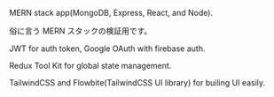 MERN stack app(MongoDB, Express, React, and Node).

俗に言う MERN スタックの検証用です。

JWT for auth token, Google OAuth with firebase auth.

Redux Tool Kit for global state management.

TailwindCSS and Flowbite(TailwindCSS UI library) for builing UI easily.
